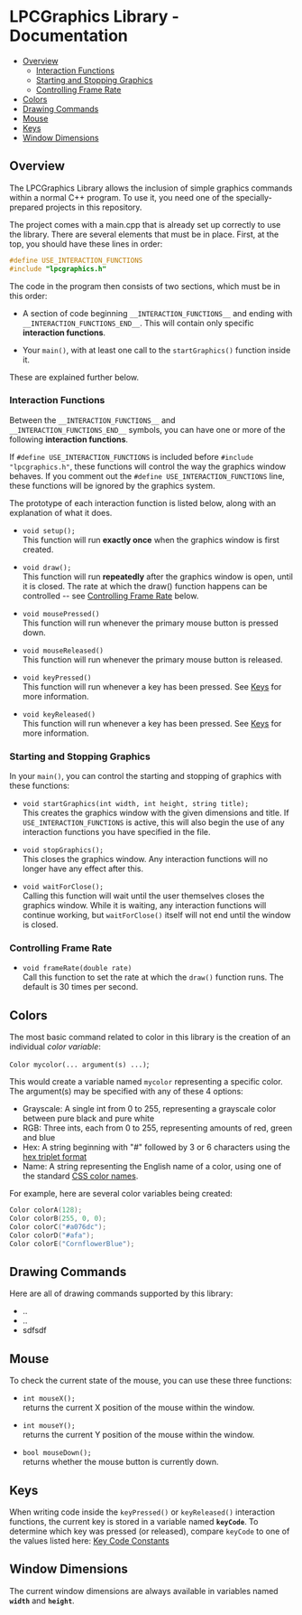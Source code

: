 # LPCGraphics Library - Documentation

- [Overview](#overview)
    - [Interaction Functions](#interaction-functions)
    - [Starting and Stopping Graphics](#starting-and-stopping-graphics)
    - [Controlling Frame Rate](#controlling-frame-rate)
- [Colors](#colors)
- [Drawing Commands](#drawing-commands)
- [Mouse](#mouse)
- [Keys](#keys)
- [Window Dimensions](#window-dimensions)

## Overview

The LPCGraphics Library allows the inclusion of simple graphics commands within a normal C++ program. To use it,
you need one of the specially-prepared projects in this repository.

The project comes with a main.cpp that is already set up correctly to use the library. There are several elements that must be in place. First, at the top, you should have these lines in order:

```c++
#define USE_INTERACTION_FUNCTIONS
#include "lpcgraphics.h"
```

The code in the program then consists of two sections, which must be in this order:

- A section of code beginning `__INTERACTION_FUNCTIONS__` and ending with `__INTERACTION_FUNCTIONS_END__`. This will contain only specific **interaction functions**.

- Your `main()`, with at least one call to the `startGraphics()` function inside it.

These are explained further below.

### Interaction Functions

Between the `__INTERACTION_FUNCTIONS__` and `__INTERACTION_FUNCTIONS_END__` symbols, you can have one or more of the following **interaction functions**.

If `#define USE_INTERACTION_FUNCTIONS` is included before `#include "lpcgraphics.h"`, these functions will control the way the graphics window behaves. If you comment out the `#define USE_INTERACTION_FUNCTIONS` line, these functions will be ignored by the graphics system.

The prototype of each interaction function is listed below, along with an explanation of what it does.

- `void setup();`<br />
This function will run **exactly once** when the graphics window is first created.
    
- `void draw();`<br />
This function will run **repeatedly** after the graphics window is open, until it is closed. The rate at which the draw() function happens can be controlled -- see [Controlling Frame Rate](#controlling-frame-rate) below.
    
- `void mousePressed()`<br />
This function will run whenever the primary mouse button is pressed down.

- `void mouseReleased()`<br />
This function will run whenever the primary mouse button is released.

- `void keyPressed()`<br />
This function will run whenever a key has been pressed. See [Keys](#keys) for more information.

- `void keyReleased()`<br />
This function will run whenever a key has been pressed. See [Keys](#keys) for more information.

### Starting and Stopping Graphics

In your `main()`, you can control the starting and stopping of graphics with these functions:

- `void startGraphics(int width, int height, string title);`<br />
This creates the graphics window with the given dimensions and title. If `USE_INTERACTION_FUNCTIONS` is active, this will also begin the use of any interaction functions you have specified in the file.
    
- `void stopGraphics();`<br />
This closes the graphics window. Any interaction functions will no longer have any effect after this.
    
- `void waitForClose();`<br />
Calling this function will wait until the user themselves closes the graphics window. While it is waiting, any interaction functions will continue working, but `waitForClose()` itself will not end until the window is closed.

### Controlling Frame Rate

- `void frameRate(double rate)`<br />
Call this function to set the rate at which the `draw()` function runs. The default is 30 times per second.

## Colors

The most basic command related to color in this library is the creation of an individual *color variable*:

`Color mycolor(... argument(s) ...)`;

This would create a variable named `mycolor` representing a specific color. The argument(s) may be specified 
with any of these 4 options:

- Grayscale: A single int from 0 to 255, representing a grayscale color between pure black and pure white
- RGB: Three ints, each from 0 to 255, representing amounts of red, green and blue
- Hex: A string beginning with "#" followed by 3 or 6 characters using the [hex triplet format](https://en.wikipedia.org/wiki/Web_colors#Hex_triplet)
- Name: A string representing the English name of a color, using one of the standard [CSS color names](https://www.w3schools.com/cssref/css_colors.asp).

For example, here are several color variables being created:

```c++
Color colorA(128); 
Color colorB(255, 0, 0);
Color colorC("#a076dc");
Color colorD("#afa");
Color colorE("CornflowerBlue");
```

## Drawing Commands

Here are all of drawing commands supported by this library:

 -  ..
 -  ..
 - sdfsdf
 
## Mouse

To check the current state of the mouse, you can use these three functions:

- `int mouseX();`<br />
returns the current X position of the mouse within the window.

- `int mouseY();`<br />
returns the current Y position of the mouse within the window.

- `bool mouseDown();`<br />
returns whether the mouse button is currently down.
   
## Keys

When writing code inside the `keyPressed()` or `keyReleased()` interaction functions, the current key is stored in a variable named **`keyCode`**. To determine which key was pressed (or released), compare `keyCode` to one of the values listed
here: [Key Code Constants](./KeyCodeConstants.md)

## Window Dimensions

The current window dimensions are always available in variables named **`width`** and **`height`**.

